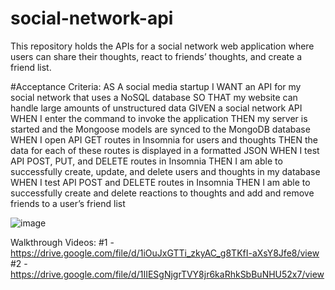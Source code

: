 # social-network-api

This repository holds the APIs for a social network web application where users can share their thoughts, react to friends’ thoughts, and create a friend list. 

#Acceptance Criteria:
AS A social media startup
I WANT an API for my social network that uses a NoSQL database
SO THAT my website can handle large amounts of unstructured data
GIVEN a social network API
WHEN I enter the command to invoke the application
THEN my server is started and the Mongoose models are synced to the MongoDB database
WHEN I open API GET routes in Insomnia for users and thoughts
THEN the data for each of these routes is displayed in a formatted JSON
WHEN I test API POST, PUT, and DELETE routes in Insomnia
THEN I am able to successfully create, update, and delete users and thoughts in my database
WHEN I test API POST and DELETE routes in Insomnia
THEN I am able to successfully create and delete reactions to thoughts and add and remove friends to a user’s friend list

![image](https://user-images.githubusercontent.com/35638932/189007814-50454855-7be9-4739-abac-4b62edf11992.png)


Walkthrough Videos:
#1 - https://drive.google.com/file/d/1iOuJxGTTi_zkyAC_g8TKfI-aXsY8Jfe8/view
#2 - https://drive.google.com/file/d/1IIESgNjgrTVY8jr6kaRhkSbBuNHU52x7/view
